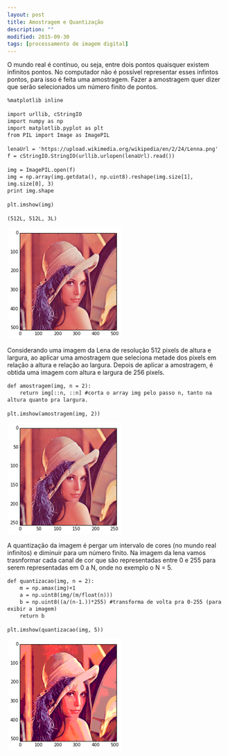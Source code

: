 ```yaml
---
layout: post
title: Amostragem e Quantização
description: ""
modified: 2015-09-30
tags: [processamento de imagem digital]
---
```


O mundo real é contínuo, ou seja, entre dois pontos quaisquer existem infinitos pontos.
No computador não é possível representar esses infintos pontos, para isso é feita uma amostragem.
Fazer a amostragem quer dizer que serão selecionados um número finito de pontos.


    %matplotlib inline
    
    import urllib, cStringIO
    import numpy as np
    import matplotlib.pyplot as plt
    from PIL import Image as ImagePIL
    
    lenaUrl = 'https://upload.wikimedia.org/wikipedia/en/2/24/Lenna.png'
    f = cStringIO.StringIO(urllib.urlopen(lenaUrl).read())
    
    img = ImagePIL.open(f)
    img = np.array(img.getdata(), np.uint8).reshape(img.size[1], img.size[0], 3)
    print img.shape
    
    plt.imshow(img)

    (512L, 512L, 3L)

![png](images/posts/amostragem/output_1_2.png)


Considerando uma imagem da Lena de resolução 512 pixels de altura e largura, ao aplicar uma amostragem que seleciona metade dos pixels em relação a altura e relação ao largura. Depois de aplicar a amostragem, é obtida uma imagem com altura e largura de 256 pixels.


    def amostragem(img, n = 2):
        return img[::n, ::n] #corta o array img pelo passo n, tanto na altura quanto pra largura.
    
    plt.imshow(amostragem(img, 2))

![png](images/posts/amostragem/output_3_1.png)


A quantização da imagem é pergar um intervalo de cores (no mundo real infinitos) e diminuir para um número finito. Na imagem da lena vamos trasnformar cada canal de cor que são representadas entre 0 e 255 para serem representadas em 0 a N, onde no exemplo o N = 5.


    def quantizacao(img, n = 2):
        m = np.amax(img)+1
        a = np.uint8(img/(m/float(n)))
        b = np.uint8((a/(n-1.))*255) #transforma de volta pra 0-255 (para exibir a imagem)
        return b
    
    plt.imshow(quantizacao(img, 5))


![png](images/posts/amostragem/output_5_1.png)

